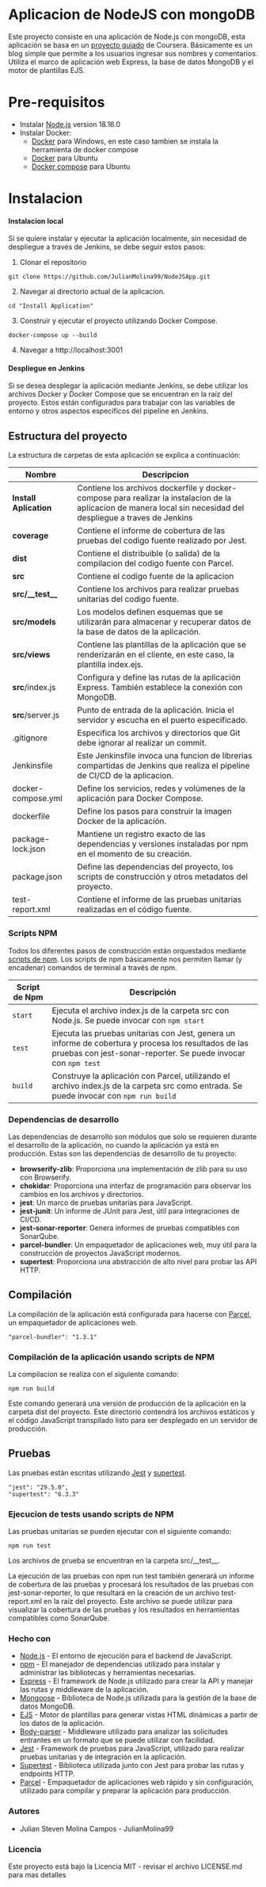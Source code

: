 # Aplicacion de NodeJS con mongoDB

Este proyecto consiste en una aplicación de Node.js con mongoDB, esta aplicación se basa en un [proyecto guiado](https://www.coursera.org/projects/containerize-full-stack-nodejs-application-in-docker) de Coursera. Básicamente es un blog simple que permite a los usuarios ingresar sus nombres y comentarios. Utiliza el marco de aplicación web Express, la base de datos MongoDB y el motor de plantillas EJS. 

# Pre-requisitos
- Instalar [Node.js](https://nodejs.org/en/) version 18.16.0
- Instalar Docker:
  - [Docker](https://docs.docker.com/desktop/install/windows-install/) para Windows, en este caso tambien se instala la herramienta de docker compose
  - [Docker](https://docs.docker.com/engine/install/ubuntu/) para Ubuntu
  - [Docker compose](https://www.digitalocean.com/community/tutorials/how-to-install-and-use-docker-compose-on-ubuntu-20-04) para Ubuntu
 

# Instalacion

#### Instalacion local

Si se quiere instalar y ejecutar la aplicación localmente, sin necesidad de despliegue a través de Jenkins, se debe seguir estos pasos:

1. Clonar el repositorio
````
git clone https://github.com/JulianMolina99/NodeJSApp.git
````

2. Navegar al directorio actual de la aplicacion.
````
cd "Install Application"
````

3. Construir y ejecutar el proyecto utilizando Docker Compose.
````
docker-compose up --build
````
4. Navegar a http://localhost:3001

#### Despliegue en Jenkins
Si se desea desplegar la aplicación mediante Jenkins, se debe utilizar los archivos Docker y Docker Compose que se encuentran en la raíz del proyecto. Estos están configurados para trabajar con las variables de entorno y otros aspectos específicos del pipeline en Jenkins.

## Estructura del proyecto
La estructura de carpetas de esta aplicación se explica a continuación:

| Nombre | Descripcion |
| ------------------------ | --------------------------------------------------------------------------------------------- |
| **Install Aplication**   | Contiene los archivos dockerfile y docker-compose para realizar la instalacion de la aplicacion de manera local sin necesidad del despliegue a traves de Jenkins  |
| **coverage**             | Contiene el informe de cobertura de las pruebas del codigo fuente realizado por Jest.  |
| **dist**                 | Contiene el distribuible (o salida) de la compilacion del codigo fuente con Parcel.   |
| **src**                  | Contiene el codigo fuente de la aplicacion                               |
| **src/\_\_test\_\_**         | Contiene los archivos para realizar pruebas unitarias del codigo fuente.      |                
| **src/models**           | Los modelos definen esquemas que se utilizarán para almacenar y recuperar datos de la base de datos de la aplicación.  |
| **src/views**            | Contiene las plantillas de la aplicación que se renderizarán en el cliente, en este caso, la plantilla index.ejs. |
| **src**/index.js         | Configura y define las rutas de la aplicación Express. También establece la conexión con MongoDB.|
| **src**/server.js        | Punto de entrada de la aplicación. Inicia el servidor y escucha en el puerto especificado.  |
| .gitignore               | Especifica los archivos y directorios que Git debe ignorar al realizar un commit.  |
| Jenkinsfile              | Este Jenkinsfile invoca una funcion de librerias compartidas de Jenkins que realiza el pipeline de CI/CD de la aplicacion. |
| docker-compose.yml       | Define los servicios, redes y volúmenes de la aplicación para Docker Compose. |
| dockerfile               | Define los pasos para construir la imagen Docker de la aplicación.   |
| package-lock.json        | Mantiene un registro exacto de las dependencias y versiones instaladas por npm en el momento de su creación. |   
| package.json             | Define las dependencias del proyecto, los scripts de construcción y otros metadatos del proyecto. | 
| test-report.xml          | Contiene el informe de las pruebas unitarias realizadas en el código fuente. |

### Scripts NPM

Todos los diferentes pasos de construcción están orquestados mediante [scripts de npm](https://docs.npmjs.com/misc/scripts).
Los scripts de npm básicamente nos permiten llamar (y encadenar) comandos de terminal a través de npm.

| Script de Npm | Descripción |
| ------------------------- | ------------------------------------------------------------------------------------------------- |
| `start`                   | Ejecuta el archivo index.js de la carpeta src con Node.js. Se puede invocar con `npm start` |
| `test`                     | Ejecuta las pruebas unitarias con Jest, genera un informe de cobertura y procesa los resultados de las pruebas con jest-sonar-reporter. Se puede invocar con `npm test` |
| `build`                   | Construye la aplicación con Parcel, utilizando el archivo index.js de la carpeta src como entrada. Se puede invocar con `npm run build` |

### Dependencias de desarrollo

Las dependencias de desarrollo son módulos que solo se requieren durante el desarrollo de la aplicación, no cuando la aplicación ya está en producción. Estas son las dependencias de desarrollo de tu proyecto:

- **browserify-zlib**: Proporciona una implementación de zlib para su uso con Browserify.
- **chokidar**: Proporciona una interfaz de programación para observar los cambios en los archivos y directorios.
- **jest**: Un marco de pruebas unitarias para JavaScript.
- **jest-junit**: Un informe de JUnit para Jest, útil para integraciones de CI/CD.
- **jest-sonar-reporter**: Genera informes de pruebas compatibles con SonarQube.
- **parcel-bundler**: Un empaquetador de aplicaciones web, muy útil para la construcción de proyectos JavaScript modernos.
- **supertest**: Proporciona una abstracción de alto nivel para probar las API HTTP.

## Compilación

La compilación de la aplicación está configurada para hacerse con [Parcel](https://parceljs.org/), un empaquetador de aplicaciones web.

```
"parcel-bundler": "1.3.1"
```

### Compilación de la aplicación usando scripts de NPM

La compilacion se realiza con el siguiente comando:

```
npm run build
```
Este comando generará una versión de producción de la aplicación en la carpeta dist del proyecto. Este directorio contendrá los archivos estáticos y el código JavaScript transpilado listo para ser desplegado en un servidor de producción.

## Pruebas
Las pruebas están escritas utilizando [Jest](https://jestjs.io/) y [supertest](https://www.npmjs.com/package/supertest).

```
"jest": "29.5.0",
"supertest": "6.3.3"
```

### Ejecucion de tests usando scripts de NPM

Las pruebas unitarias se pueden ejecutar con el siguiente comando:
````
npm run test
````
Los archivos de prueba se encuentran en la carpeta src/\_\_test\_\_.

La ejecución de las pruebas con npm run test también generará un informe de cobertura de las pruebas y procesará los resultados de las pruebas con jest-sonar-reporter, lo que resultará en la creación de un archivo test-report.xml en la raíz del proyecto. Este archivo se puede utilizar para visualizar la cobertura de las pruebas y los resultados en herramientas compatibles como SonarQube.


### Hecho con

- [Node.js](https://nodejs.org/en/) - El entorno de ejecución para el backend de JavaScript.
- [npm](https://www.npmjs.com/) - El manejador de dependencias utilizado para instalar y administrar las bibliotecas y herramientas necesarias.
- [Express](https://expressjs.com/) - El framework de Node.js utilizado para crear la API y manejar las rutas y middleware de la aplicación.
- [Mongoose](https://mongoosejs.com/) - Biblioteca de Node.js utilizada para la gestión de la base de datos MongoDB.
- [EJS](https://ejs.co/) - Motor de plantillas para generar vistas HTML dinámicas a partir de los datos de la aplicación.
- [Body-parser](https://www.npmjs.com/package/body-parser) - Middleware utilizado para analizar las solicitudes entrantes en un formato que se puede utilizar con facilidad.
- [Jest](https://jestjs.io/) - Framework de pruebas para JavaScript, utilizado para realizar pruebas unitarias y de integración en la aplicación.
- [Supertest](https://www.npmjs.com/package/supertest) - Biblioteca utilizada junto con Jest para probar las rutas y endpoints HTTP.
- [Parcel](https://parceljs.org/) - Empaquetador de aplicaciones web rápido y sin configuración, utilizado para compilar y preparar la aplicación para producción.

### Autores

- Julian Steven Molina Campos - JulianMolina99

### Licencia
Este proyecto está bajo la Licencia MIT - revisar el archivo LICENSE.md para mas detalles
